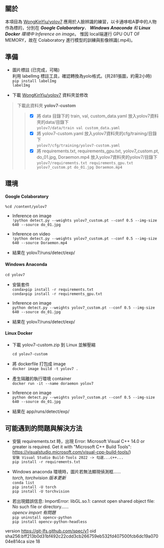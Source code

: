 ## 關於

本項目為 [WongKinYiu/yolov7](https://github.com/WongKinYiu/yolov7) 應用於人臉辨識的練習，以卡通哆啦A夢中的人物作為標的，分別在 ***Google Colaboratory**、 **Windows Anaconda** 和 **Linux Docker** 環境中 Inference on image*。  惟因 local端運行 GPU OUT OF MEMORY，故在 Colaboratory 進行模型的訓練與影像辨識(.mp4)。

## 準備

- 圖片標註  (已完成，可略)  
利用 labelImg 標註工具，確認轉換為yolo格式。(共281張圖，約需2小時)  
`pip install labelImg`  
`labelImg`  

- 下載 [WongKinYiu/yolov7](https://github.com/WongKinYiu/yolov7) 資料夾並修改  
> 下載此資料夾  **yolov7-custom**  
>> - [x] 將 data 目錄下的 train, val, custom_data.yaml 放入yolov7資料夾的data/目錄下  
    `yolov7/data/train val custom_data.yaml`  
>> - [x] 將 yolov7-custom.yaml 放入yolov7資料夾的cfg/training/目錄下  
    `yolov7/cfg/training/yolov7-custom.yaml`  
>> - [x] 將 requirements.txt, requirements_gpu.txt, yolov7_custom.pt, do_01.jpg, Doraemon.mp4 放入yolov7資料夾的yolov7/目錄下  
    `yolov7/requirements.txt requirements_gpu.txt yolov7_custom.pt do_01.jpg Doraemon.mp4`  



## 環境

#### Google Colaboratory

`%cd /content/yolov7`  

- Inference on image  
`!python detect.py --weights yolov7_custom.pt --conf 0.5 --img-size 640 --source do_01.jpg`  

- Inference on video  
`!python detect.py --weights yolov7_custom.pt --conf 0.5 --img-size 640 --source Doraemon.mp4`  

- 結果在 yolov7/runs/detect/exp/  

#### Windows Anaconda

`cd yolov7`  

- 安裝套件  
`conda>pip install -r requirements.txt`  
`conda>pip install -r requirements_gpu.txt`  

- Inference on image  
`python detect.py --weights yolov7_custom.pt --conf 0.5 --img-size 640 --source do_01.jpg`  

- 結果在 yolov7/runs/detect/exp/  

#### Linux Docker

- 下載 yolov7-custom.zip 到 Linux 並解壓縮  

  `cd yolov7-custom`

- 將 dockerfile 打包成 image  
`docker image build -t yolov7 .`  

- 產生隔離的執行環境 container  
`docker run -it --name doraemon yolov7`  

- Inference on image  
`python detect.py --weights yolov7_custom.pt --conf 0.5 --img-size 640 --source do_01.jpg`  

- 結果在 app/runs/detect/exp/  



## 可能遇到的問題與解決方法  

  - 安裝 requirements.txt 時，出現 Error: Microsoft Visual C++ 14.0 or greater is required. Get it with "Microsoft C++ Build Tools": https://visualstudio.microsoft.com/visual-cpp-build-tools/)  
  `安裝 Visual Studio Build-Tools 2022 -> 勾選...c++...`  
  `pip install -r requirements.txt`  

  - Windows anaconda 環境時，圖片若無法顯現偵測框......  
  _torch, torchvision 版本更新_  
  `conda list`  
  `pip install -U torch`  
  `pip install -U torchvision`  
  
  - 若出現錯誤信息: ImportError: libGL.so.1: cannot open shared object file: No such file or directory......  
  _opencv import 有問題_  
  `pip uninstall opencv-python`  
  `pip install opencv-python-headless`  



version https://git-lfs.github.com/spec/v1
oid sha256:bff213b0d31bf492c22cdd3cb266759eb532fd407500fcb6dc19a07004e814ca
size 18  
